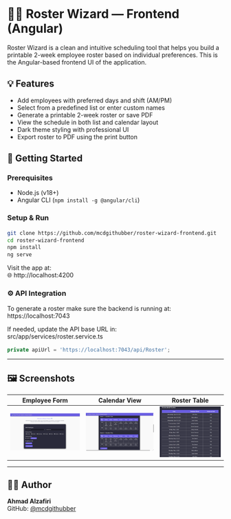 # 🧙‍♂️ Roster Wizard — Frontend (Angular)

Roster Wizard is a clean and intuitive scheduling tool that helps you build a printable 2-week employee roster based on individual preferences. This is the Angular-based frontend UI of the application.

## 💡 Features

- Add employees with preferred days and shift (AM/PM)
- Select from a predefined list or enter custom names
- Generate a printable 2-week roster or save PDF
- View the schedule in both list and calendar layout
- Dark theme styling with professional UI
- Export roster to PDF using the print button

## 🚀 Getting Started

### Prerequisites

- Node.js (v18+)
- Angular CLI (`npm install -g @angular/cli`)

### Setup & Run

```bash
git clone https://github.com/mcdgithubber/roster-wizard-frontend.git
cd roster-wizard-frontend
npm install
ng serve
```

Visit the app at:  
🌐 http://localhost:4200

### ⚙️ API Integration

To generate a roster make sure the backend is running at:  
https://localhost:7043

If needed, update the API base URL in:  
src/app/services/roster.service.ts

```ts
private apiUrl = 'https://localhost:7043/api/Roster';
```

---

## 🖼 Screenshots

| Employee Form | Calendar View | Roster Table |
|:--:|:--:|:--:|
| ![Form](screenshots/form.png) | ![Calendar](screenshots/calendar.png) | ![Table](screenshots/table.png) |

---

## 🧑‍💻 Author

**Ahmad Alzafiri**  
GitHub: [@mcdgithubber](https://github.com/mcdgithubber)

